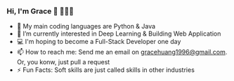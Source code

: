 ### Hi, I'm Grace :wave: 👩🏻‍💻


- 🔭 My main coding languages are Python & Java
- 🌱 I’m currently interested in Deep Learning & Building Web Application
- 💻 I'm hoping to become a Full-Stack Developer one day
- 📫 How to reach me: Send me an email on gracehuang1996@gmail.com. Or, you konw, just pull a request
- ⚡  Fun Facts: Soft skills are just called skills in other industries
